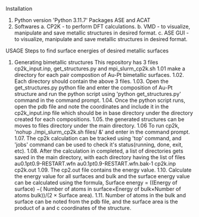 Installation
1. Python version 'Python 3.11.7'
 Packages ASE and ACAT
2. Softwares
a. CP2K - to perform DFT calculations.
b. VMD - to visualize, manipulate and save metallic structures in desired format.
c. ASE GUI - to visualize, manipulate and save metallic structures in desired format.

USAGE
Steps to find surface energies of desired metallic surfaces
1. Generating bimetallic structures
This repository has 3 files cp2k_input.inp, get_structures.py and mpi_slurm_cp2k.sh
1.01 make a directory for each pair compostion of Au-Pt bimetallic surfaces.
1.02. Each directory should contain the above 3 files.
1.03. Open the get_structures.py python file and enter the composition of Au-Pt structure and run the python script using 'python get_structures.py' command in the command prompt.
1.04. Once the python script runs, open the pdb file and note the coordinates and include it in the cp2k_input.inp file which should be in base directory under the directory created for each compositions. 
1.05. the generated structures can be moves to files directory under the main directory.
1.06 To run cp2k, 'nohup ./mpi_slurm_cp2k.sh  files/ &' and enter in the command prompt.
1.07. The cp2k calculation can be tracked using 'top' command, and 'jobs' command can be used to check it's status(running, done, exit, etc).
1.08. After the calculation in completed, a list of directories gets saved in the main directory, with each directory having the list of files au0.1pt0.9-RESTART.wfn  au0.1pt0.9-RESTART.wfn.bak-1  cp2k.inp  cp2k.out 
1.09. The cp2.out file contains the energy value.
1.10. Calculate the energy value for all surfaces and bulk and the surface energy value can be calculated using the formula, Surface energy =
((Energy of surface) −( Number of atoms in surface×Energy of bulk×Number of atoms bulk))/(2 × Surface area).
1.11. Number of atoms in the bulk and surface can be noted from the pdb file, and the surface area is the product of a and c coordinates of the structure.


 
